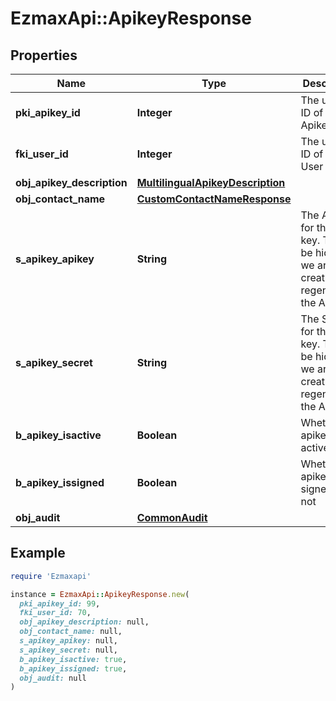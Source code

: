 # EzmaxApi::ApikeyResponse

## Properties

| Name | Type | Description | Notes |
| ---- | ---- | ----------- | ----- |
| **pki_apikey_id** | **Integer** | The unique ID of the Apikey |  |
| **fki_user_id** | **Integer** | The unique ID of the User |  |
| **obj_apikey_description** | [**MultilingualApikeyDescription**](MultilingualApikeyDescription.md) |  |  |
| **obj_contact_name** | [**CustomContactNameResponse**](CustomContactNameResponse.md) |  |  |
| **s_apikey_apikey** | **String** | The Apikey for the API key.  This will be hidden if we are not creating or regenerating the Apikey. | [optional] |
| **s_apikey_secret** | **String** | The Secret for the API key.  This will be hidden if we are not creating or regenerating the Apikey. | [optional] |
| **b_apikey_isactive** | **Boolean** | Whether the apikey is active or not |  |
| **b_apikey_issigned** | **Boolean** | Whether the apikey is signed or not | [optional] |
| **obj_audit** | [**CommonAudit**](CommonAudit.md) |  |  |

## Example

```ruby
require 'Ezmaxapi'

instance = EzmaxApi::ApikeyResponse.new(
  pki_apikey_id: 99,
  fki_user_id: 70,
  obj_apikey_description: null,
  obj_contact_name: null,
  s_apikey_apikey: null,
  s_apikey_secret: null,
  b_apikey_isactive: true,
  b_apikey_issigned: true,
  obj_audit: null
)
```

